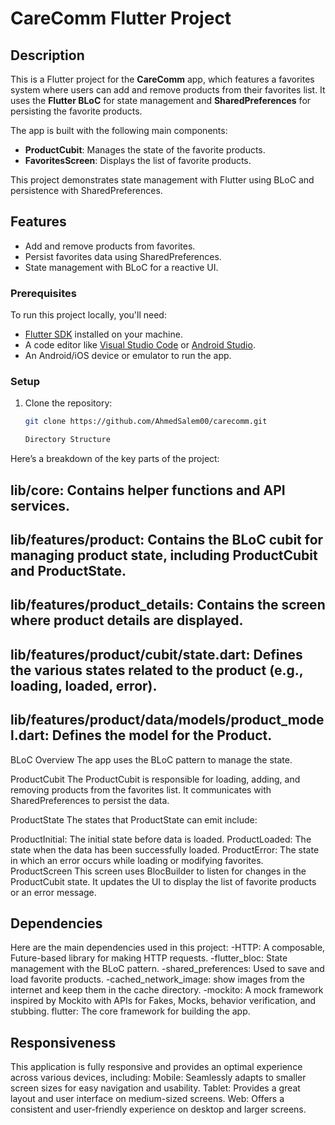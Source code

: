 # CareComm Flutter Project

## Description

This is a Flutter project for the **CareComm** app, which features a favorites system where users can add and remove products from their favorites list. It uses the **Flutter BLoC** for state management and **SharedPreferences** for persisting the favorite products.

The app is built with the following main components:

- **ProductCubit**: Manages the state of the favorite products.
- **FavoritesScreen**: Displays the list of favorite products.

This project demonstrates state management with Flutter using BLoC and persistence with SharedPreferences.

## Features

- Add and remove products from favorites.
- Persist favorites data using SharedPreferences.
- State management with BLoC for a reactive UI.


### Prerequisites

To run this project locally, you'll need:

- [Flutter SDK](https://flutter.dev/docs/get-started/install) installed on your machine.
- A code editor like [Visual Studio Code](https://code.visualstudio.com/) or [Android Studio](https://developer.android.com/studio).
- An Android/iOS device or emulator to run the app.

### Setup

1. Clone the repository:

   ```bash
   git clone https://github.com/AhmedSalem00/carecomm.git

   Directory Structure
Here’s a breakdown of the key parts of the project:

## lib/core: Contains helper functions and API services.
## lib/features/product: Contains the BLoC cubit for managing product state, including ProductCubit and ProductState.
## lib/features/product_details: Contains the screen where product details are displayed.
## lib/features/product/cubit/state.dart: Defines the various states related to the product (e.g., loading, loaded, error).
## lib/features/product/data/models/product_model.dart: Defines the model for the Product.
BLoC Overview
The app uses the BLoC pattern to manage the state.

ProductCubit
The ProductCubit is responsible for loading, adding, and removing products from the favorites list. It communicates with SharedPreferences to persist the data.

ProductState
The states that ProductState can emit include:

ProductInitial: The initial state before data is loaded.
ProductLoaded: The state when the data has been successfully loaded.
ProductError: The state in which an error occurs while loading or modifying favorites.
ProductScreen
This screen uses BlocBuilder to listen for changes in the ProductCubit state. It updates the UI to display the list of favorite products or an error message.

## Dependencies
Here are the main dependencies used in this project:
-HTTP: A composable, Future-based library for making HTTP requests.
-flutter_bloc: State management with the BLoC pattern.
-shared_preferences: Used to save and load favorite products.
-cached_network_image: show images from the internet and keep them in the cache directory.
-mockito: A mock framework inspired by Mockito with APIs for Fakes, Mocks, behavior verification, and stubbing.
flutter: The core framework for building the app.


## Responsiveness
This application is fully responsive and provides an optimal experience across various devices, including:
Mobile: Seamlessly adapts to smaller screen sizes for easy navigation and usability.
Tablet: Provides a great layout and user interface on medium-sized screens.
Web: Offers a consistent and user-friendly experience on desktop and larger screens.
